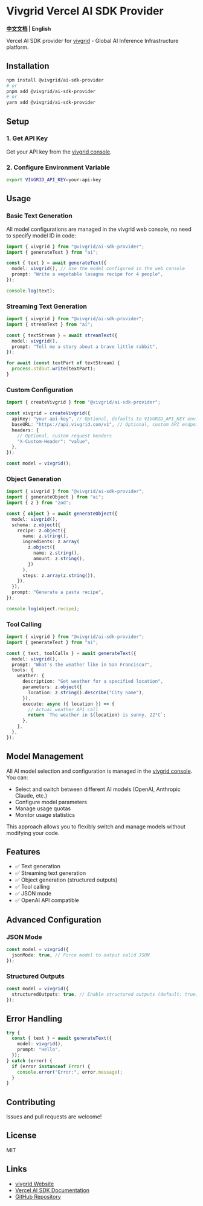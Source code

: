 # Vivgrid Vercel AI SDK Provider

**[中文文档](README-cn.md) | English**

Vercel AI SDK provider for [vivgrid](https://www.vivgrid.com/) - Global AI Inference Infrastructure platform.

## Installation

```bash
npm install @vivgrid/ai-sdk-provider
# or
pnpm add @vivgrid/ai-sdk-provider
# or
yarn add @vivgrid/ai-sdk-provider
```

## Setup

### 1. Get API Key

Get your API key from the [vivgrid console](https://www.vivgrid.com/).

### 2. Configure Environment Variable

```bash
export VIVGRID_API_KEY=your-api-key
```

## Usage

### Basic Text Generation

All model configurations are managed in the vivgrid web console, no need to specify model ID in code:

```typescript
import { vivgrid } from "@vivgrid/ai-sdk-provider";
import { generateText } from "ai";

const { text } = await generateText({
  model: vivgrid(), // Use the model configured in the web console
  prompt: "Write a vegetable lasagna recipe for 4 people",
});

console.log(text);
```

### Streaming Text Generation

```typescript
import { vivgrid } from "@vivgrid/ai-sdk-provider";
import { streamText } from "ai";

const { textStream } = await streamText({
  model: vivgrid(),
  prompt: "Tell me a story about a brave little rabbit",
});

for await (const textPart of textStream) {
  process.stdout.write(textPart);
}
```

### Custom Configuration

```typescript
import { createVivgrid } from "@vivgrid/ai-sdk-provider";

const vivgrid = createVivgrid({
  apiKey: "your-api-key", // Optional, defaults to VIVGRID_API_KEY environment variable
  baseURL: "https://api.vivgrid.com/v1", // Optional, custom API endpoint
  headers: {
    // Optional, custom request headers
    "X-Custom-Header": "value",
  },
});

const model = vivgrid();
```

### Object Generation

```typescript
import { vivgrid } from "@vivgrid/ai-sdk-provider";
import { generateObject } from "ai";
import { z } from "zod";

const { object } = await generateObject({
  model: vivgrid(),
  schema: z.object({
    recipe: z.object({
      name: z.string(),
      ingredients: z.array(
        z.object({
          name: z.string(),
          amount: z.string(),
        })
      ),
      steps: z.array(z.string()),
    }),
  }),
  prompt: "Generate a pasta recipe",
});

console.log(object.recipe);
```

### Tool Calling

```typescript
import { vivgrid } from "@vivgrid/ai-sdk-provider";
import { generateText } from "ai";

const { text, toolCalls } = await generateText({
  model: vivgrid(),
  prompt: "What's the weather like in San Francisco?",
  tools: {
    weather: {
      description: "Get weather for a specified location",
      parameters: z.object({
        location: z.string().describe("City name"),
      }),
      execute: async ({ location }) => {
        // Actual weather API call
        return `The weather in ${location} is sunny, 22°C`;
      },
    },
  },
});
```

## Model Management

All AI model selection and configuration is managed in the [vivgrid console](https://www.vivgrid.com/). You can:

- Select and switch between different AI models (OpenAI, Anthropic Claude, etc.)
- Configure model parameters
- Manage usage quotas
- Monitor usage statistics

This approach allows you to flexibly switch and manage models without modifying your code.

## Features

- ✅ Text generation
- ✅ Streaming text generation
- ✅ Object generation (structured outputs)
- ✅ Tool calling
- ✅ JSON mode
- ✅ OpenAI API compatible

## Advanced Configuration

### JSON Mode

```typescript
const model = vivgrid({
  jsonMode: true, // Force model to output valid JSON
});
```

### Structured Outputs

```typescript
const model = vivgrid({
  structuredOutputs: true, // Enable structured outputs (default: true)
});
```

## Error Handling

```typescript
try {
  const { text } = await generateText({
    model: vivgrid(),
    prompt: "Hello",
  });
} catch (error) {
  if (error instanceof Error) {
    console.error("Error:", error.message);
  }
}
```

## Contributing

Issues and pull requests are welcome!

## License

MIT

## Links

- [vivgrid Website](https://www.vivgrid.com/)
- [Vercel AI SDK Documentation](https://sdk.vercel.ai/)
- [GitHub Repository](https://github.com/vivgrid/vivgrid-ai-provider)
